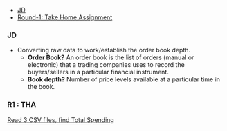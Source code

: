 - [JD](#jd)
- [Round-1: Take Home Assignment](#tha)

<a name=jd></a>
### JD
  - Converting raw data to work/establish the order book depth.
    - **Order Book?** An order book is the list of orders (manual or electronic) that a trading companies uses to record the buyers/sellers in a particular financial instrument.
    - **Book depth?** Number of price levels available at a particular time in the book. 

<a name=tha></a>
### R1 : THA
[Read 3 CSV files, find Total Spending](/Projects/Cross_Platform/Read_csv_files_Find_Total_Spending/)
